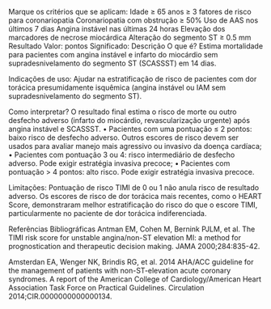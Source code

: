 Marque os critérios que se aplicam:
Idade ≥ 65 anos
≥ 3 fatores de risco para coronariopatia
Coronariopatia com obstrução ≥ 50%
Uso de AAS nos últimos 7 dias
Angina instável nas últimas 24 horas
Elevação dos marcadores de necrose miocárdica
Alteração do segmento ST ≥ 0.5 mm
Resultado
Valor: pontos
Significado:
Descrição
O que é?
Estima mortalidade para pacientes com angina instável e infarto do miocárdio sem supradesnivelamento do segmento ST (SCASSST) em 14 dias.

Indicações de uso:
Ajudar na estratificação de risco de pacientes com dor torácica presumidamente isquêmica (angina instável ou IAM sem supradesnivelamento do segmento ST).

Como interpretar?
O resultado final estima o risco de morte ou outro desfecho adverso (infarto do miocárdio, revascularização urgente) após angina instável e SCASSST.
• Pacientes com uma pontuação ≤ 2 pontos: baixo risco de desfecho adverso. Outros escores de risco devem ser usados para avaliar manejo mais agressivo ou invasivo da doença cardíaca;
• Pacientes com pontuação 3 ou 4: risco intermediário de desfecho adverso. Pode exigir estratégia invasiva precoce;
• Pacientes com pontuação > 4 pontos: alto risco. Pode exigir estratégia invasiva precoce.

Limitações:
Pontuação de risco TIMI de 0 ou 1 não anula risco de resultado adverso. Os escores de risco de dor torácica mais recentes, como o HEART Score, demonstraram melhor estratificação do risco do que o escore TIMI, particularmente no paciente de dor torácica indiferenciada.

Referências Bibliográficas
Antman EM, Cohen M, Bernink PJLM, et al. The TIMI risk score for unstable angina/non-ST elevation MI: a method for prognostication and therapeutic decision making. JAMA 2000;284:835-42.

Amsterdan EA, Wenger NK, Brindis RG, et al. 2014 AHA/ACC guideline for the management of patients with non-ST-elevation acute coronary syndromes. A report of the American College of Cardiology/American Heart Association Task Force on Practical Guidelines. Circulation 2014;CIR.0000000000000134.